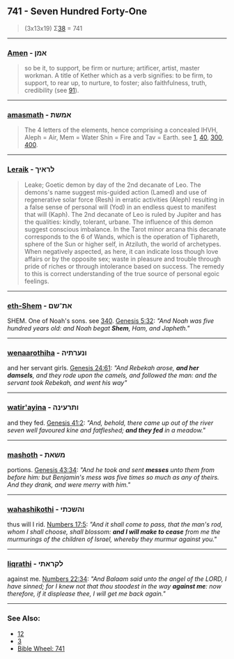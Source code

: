 ## 741 - Seven Hundred Forty-One
> (3x13x19) Σ[38](38) = 741

---

### [Amen](/keys/AMNf) - אמן
> so be it, to support, be firm or nurture; artificer, artist, master workman. A title of Kether which as a verb signifies: to be firm, to support, to rear up, to nurture, to foster; also faithfulness, truth, credibility (see [91](91)).

---

### [amasmath](/keys/AMShTh) - אמשת
> The 4 letters of the elements, hence comprising a concealed IHVH, Aleph = Air, Mem = Water Shin = Fire and Tav = Earth. see [1](1), [40](40), [300](300), [400](400).

---

### [Leraik](/keys/LRAIKf) - לראיך
> Leake; Goetic demon by day of the 2nd decanate of Leo. The demons's name suggest mis-guided action (Lamed) and use of regenerative solar force (Resh) in erratic activities (Aleph) resulting in a false sense of personal will (Yod) in an endless quest to manifest that will (Kaph). The 2nd decanate of Leo is ruled by Jupiter and has the qualities: kindly, tolerant, urbane. The influence of this demon suggest conscious imbalance. In the Tarot minor arcana this decanate corresponds to the 6 of Wands, which is the operation of Tiphareth, sphere of the Sun or higher self, in Atziluth, the world of archetypes. When negatively aspected, as here, it can indicate loss though love affairs or by the opposite sex; waste in pleasure and trouble through pride of riches or through intolerance based on success. The remedy to this is correct understanding of the true source of personal egoic feelings.

---

### [eth-Shem](/keys/ATh-ShM) - את־שם
SHEM. One of Noah's sons. see [340](340). [Genesis 5:32](https://biblehub.com/genesis/5-32.htm): *"And Noah was five hundred years old: and Noah begat **Shem**, Ham, and Japheth."*

---

### [wenaarothiha](/keys/VNORThIH) - ונערתיה
and her servant girls. [Genesis 24:61](https://biblehub.com/genesis/24-61.htm): *"And Rebekah arose, **and her damsels**, and they rode upon the camels, and followed the man: and the servant took Rebekah, and went his way"*

---

### [watir'ayina](/keys/VThROINH) - ותרעינה
and they fed. [Genesis 41:2](https://biblehub.com/genesis/41-2.htm): *"And, behold, there came up out of the river seven well favoured kine and fatfleshed; **and they fed** in a meadow."*

---

### [mashoth](/keys/MShATh) - משאת
portions. [Genesis 43:34](https://biblehub.com/genesis/43-34.htm): *"And he took and sent **messes** unto them from before him: but Benjamin's mess was five times so much as any of theirs. And they drank, and were merry with him."*

---

### [wahashikothi](/keys/VHShKThI) - והשכתי
thus will I rid. [Numbers 17:5](https://biblehub.com/numbers/17-5.htm): *"And it shall come to pass, that the man's rod, whom I shall choose, shall blossom: **and I will make to cease** from me the murmurings of the children of Israel, whereby they murmur against you."*

---

### [liqrathi](/keys/LQRAThI) - לקראתי
against me. [Numbers 22:34](https://biblehub.com/numbers/22-34.htm): *"And Balaam said unto the angel of the LORD, I have sinned; for I knew not that thou stoodest in the way **against me**: now therefore, if it displease thee, I will get me back again."*

---

### See Also:

- [12](12)
- [3](3)
- [Bible Wheel: 741](https://www.biblewheel.com//GR/GR_Database.php?SearchBy_Gematria=741)
